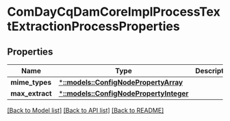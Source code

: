 # ComDayCqDamCoreImplProcessTextExtractionProcessProperties

## Properties
Name | Type | Description | Notes
------------ | ------------- | ------------- | -------------
**mime_types** | [***::models::ConfigNodePropertyArray**](configNodePropertyArray.md) |  | [optional] 
**max_extract** | [***::models::ConfigNodePropertyInteger**](configNodePropertyInteger.md) |  | [optional] 

[[Back to Model list]](../README.md#documentation-for-models) [[Back to API list]](../README.md#documentation-for-api-endpoints) [[Back to README]](../README.md)


